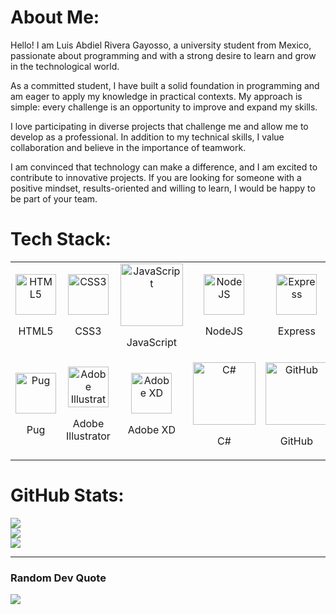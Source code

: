 # About Me:
Hello! I am Luis Abdiel Rivera Gayosso, a university student from Mexico, passionate about programming and with a strong desire to learn and grow in the technological world.

As a committed student, I have built a solid foundation in programming and am eager to apply my knowledge in practical contexts. My approach is simple: every challenge is an opportunity to improve and expand my skills.

I love participating in diverse projects that challenge me and allow me to develop as a professional. In addition to my technical skills, I value collaboration and believe in the importance of teamwork.

I am convinced that technology can make a difference, and I am excited to contribute to innovative projects. If you are looking for someone with a positive mindset, results-oriented and willing to learn, I would be happy to be part of your team.


# Tech Stack:
<table style="text-align: center; margin: auto;">
    <tr>
        <td style="text-align: center;">
            <img src="https://skillicons.dev/icons?i=html" alt="HTML5" width="65">
            <p>HTML5</p>
        </td>
        <td style="text-align: center;">
            <img src="https://skillicons.dev/icons?i=css" alt="CSS3" width="65">
            <p>CSS3</p>
        </td>
        <td style="text-align: center;">
            <img src="https://techstack-generator.vercel.app/js-icon.svg" alt="JavaScript" width="65" style="width: 100px; height: 100px;">
            <p>JavaScript</p>
        </td>
        <td style="text-align: center;">
            <img src="https://skillicons.dev/icons?i=nodejs" alt="NodeJS" width="65">
            <p>NodeJS</p>
        </td>
        <td style="text-align: center;">
            <img src="https://skillicons.dev/icons?i=express" alt="Express" width="65">
            <p>Express</p>
        </td>
        <td style="text-align: center;">
            <img src="https://skillicons.dev/icons?i=cisco" alt="Cisco" width="65">
            <p>Cisco</p>
        </td>
    </tr>
    <tr>
        <td style="text-align: center;">
            <img src="https://skillicons.dev/icons?i=pug" alt="Pug" width="65">
            <p>Pug</p>
        </td>
        <td style="text-align: center;">
            <img src="https://skillicons.dev/icons?i=illustrator" alt="Adobe Illustrator" width="65">
            <p>Adobe Illustrator</p>
        </td>
        <td style="text-align: center;">
            <img src="https://skillicons.dev/icons?i=adobexd" alt="Adobe XD" width="65">
            <p>Adobe XD</p>
        </td>
        <td style="text-align: center;">
            <img src="https://techstack-generator.vercel.app/csharp-icon.svg" alt="C#" width="65" style="width: 100px; height: 100px;">
            <p>C#</p>
        </td>
        <td style="text-align: center;">
            <img src="https://techstack-generator.vercel.app/github-icon.svg" alt="GitHub" width="65" style="width: 100px; height: 100px;">
            <p>GitHub</p>
        </td>
    </tr>
</table>




# GitHub Stats:
![](https://github-readme-stats.vercel.app/api?username=LuisAbdielRivera&theme=dark&hide_border=true&include_all_commits=false&count_private=false)<br/>
![](https://github-readme-streak-stats.herokuapp.com/?user=LuisAbdielRivera&theme=dark&hide_border=true)<br/>
![](https://github-readme-stats.vercel.app/api/top-langs/?username=LuisAbdielRivera&theme=dark&hide_border=true&include_all_commits=false&count_private=false&layout=compact)

---

### Random Dev Quote
![](https://quotes-github-readme.vercel.app/api?type=horizontal&theme=dark)

<!-- Proudly created with GPRM ( https://gprm.itsvg.in ) -->
